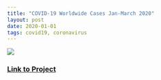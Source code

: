 ```yaml
---
title: "COVID-19 Worldwide Cases Jan-March 2020"
layout: post
date: 2020-01-01
tags: covid19, coronavirus
---
```

![](https://cdn-images-1.medium.com/max/800/1*M3ikaJiC47GA822gTqlYFw.gif)


### [Link to Project](https://public.flourish.studio/visualisation/1707158/)
 
